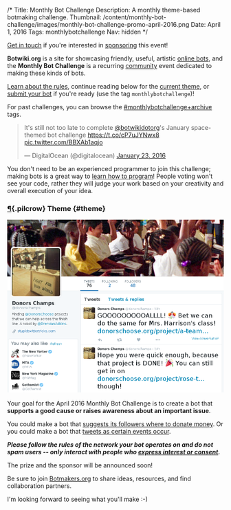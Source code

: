 /*
Title: Monthly Bot Challenge
Description: A monthly theme-based botmaking challenge.
Thumbnail: /content/monthly-bot-challenge/images/monthly-bot-challenge-promo-april-2016.png
Date: April 1, 2016
Tags: monthlybotchallenge
Nav: hidden
*/

<div class="note">
  <a href="mailto:stefan@botwiki.org">Get in touch</a> if you're interested in <a href="/about/supporters/">sponsoring</a> this event! 
</div>





**Botwiki.org** is a site for showcasing friendly, useful, artistic [online bots](/bots/), and the **Monthly Bot Challenge** is a recurring [community](https://botmakers.org/) event dedicated to making these kinds of bots.

[Learn about the rules](/monthly-bot-challenge/rules), continue reading below for the [current theme](#theme), or [submit your bot](https://botwiki.org/submit-your-bot) if you're ready (use the tag `monthlybotchallenge`)!


For past challenges, you can browse the [#monthlybotchallenge+archive](/tag/monthlybotchallenge+archive) tags.

<blockquote class="twitter-tweet" data-lang="en"><p lang="en" dir="ltr">It&#39;s still not too late to complete <a href="https://twitter.com/botwikidotorg">@botwikidotorg</a>&#39;s January space-themed bot challenge <a href="https://t.co/cP7uJYNwx8">https://t.co/cP7uJYNwx8</a> <a href="https://t.co/BBXAb1aqjo">pic.twitter.com/BBXAb1aqjo</a></p>&mdash; DigitalOcean (@digitalocean) <a href="https://twitter.com/digitalocean/status/690965477875589120">January 23, 2016</a></blockquote>


You don't need to be an experienced programmer to join this challenge; making bots is a great way to [learn how to program](https://botwiki.org/tutorials/)! People voting won't see your code, rather they will judge your work based on your creativity and overall execution of your idea.


### [¶](#theme){.pilcrow} Theme {#theme}

<p class="screenshot float-right">
  <a href="/bots/twitterbots/donorschamps">
    <img src="/content/bots/twitterbots/images/donorschamps.png">
  </a>
</p>


Your goal for the April 2016 Monthly Bot Challenge is to create a bot that **supports a good cause or raises awareness about an important issue**.

You could make a bot that [suggests its followers where to donate money](/bots/twitterbots/donorschamps). Or you could make a bot that [tweets as certain events occur](https://twitter.com/gundeaths).

***Please follow the rules of the network your bot operates on and do not spam users -- only interact with people who [express interest or consent](https://support.twitter.com/articles/76915-automation-rules-and-best-practices).***

The prize and the sponsor will be announced soon!

Be sure to join [Botmakers.org](https://botmakers.org/) to share ideas, resources, and find collaboration partners.

I'm looking forward to seeing what you'll make :-)

<script async src="//platform.twitter.com/widgets.js" charset="utf-8"></script>
